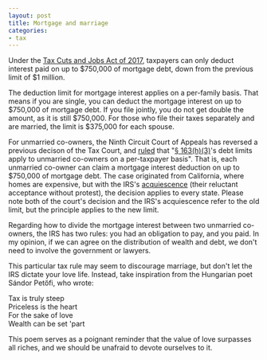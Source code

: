 ```yaml
---
layout: post
title: Mortgage and marriage
categories:
- tax
---
```


Under the <a href="https://en.wikipedia.org/wiki/Tax_Cuts_and_Jobs_Act_of_2017" target="_blank">Tax Cuts and Jobs Act of 2017</a>, taxpayers can
only deduct interest paid on up to $750,000 of mortgage debt, down
from the previous limit of $1 million.

The deduction limit for mortgage interest applies on a per-family
basis. That means if you are single, you can deduct the mortgage
interest on up to $750,000 of mortgage debt. If you file jointly,
you do not get double the amount, as it is still $750,000. For those
who file their taxes separately and are married, the limit is
$375,000 for each spouse.

For unmarried co-owners, the Ninth Circuit Court of Appeals has reversed a previous decison
of the Tax Court, and <a href="https://scholar.google.com/scholar_case?case=18277798258129653206" target="blank">ruled</a> that "<a
href="https://www.law.cornell.edu/uscode/text/26/163" target="_blank">§
163(h)(3)</a>'s debt limits apply to unmarried co-owners on a
per-taxpayer basis". That is, each unmarried co-owner can claim a mortgage interest
deduction on up to $750,000 of mortgage debt. The case originated
from California, where homes are expensive, but with the IRS's <a
href="https://www.irs.gov/pub/irs-aod/aod-2016-02.pdf"
target="blank">acquiescence</a> (their reluctant acceptance without
protest), the decision applies to every state. Please note both of the court's decision and the IRS's acquiescence
refer to the old limit, but the principle applies to the new limit.

Regarding how to divide the mortgage interest between two unmarried co-owners, the IRS has two rules: you had an obligation to pay, and you paid.
In my opinion, if we can agree on the distribution of wealth and debt, we don't need to involve the government or lawyers.

This particular tax rule may seem to discourage marriage, but don't let the IRS dictate your love life. Instead, take inspiration from the Hungarian poet Sándor Petőfi, who wrote:

Tax is truly steep  
Priceless is the heart   
For the sake of love  
Wealth can be set 'part

This poem serves as a poignant reminder that the value of love surpasses all riches, and we should be unafraid to devote ourselves to it.
